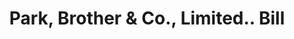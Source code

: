 ---
doi: 10.7916/D88S623W
date_other: '1800'
date_other_textual: 1800-1899
form: printed ephemera
genre:
- Invoices
name:
- Park, Brother & Co., Limited.
object_in_context_url: https://biggert.cul.columbia.edu/items/view/ave_biggert_01923
subject_hierarchical_geographic:
- Pittsburgh, Pennsylvania, United States
subject_name:
- Park, Brother & Co., Limited.
title: Park, Brother & Co., Limited.. Bill
sort_title: Park, Brother & Co., Limited.. Bill
call_number: ave_biggert_01923
coordinates:
- 40.439722222222215,-79.97638888888889
pid: ave_biggert_01923
identifiers: ave_biggert_01923
thumbnail: https://derivativo-3.library.columbia.edu/iiif/2/ldpd:490655/full/!256,256/0/native.jpg
permalink: /biggert/ave_biggert_01923/
layout: iiif-image-page
---